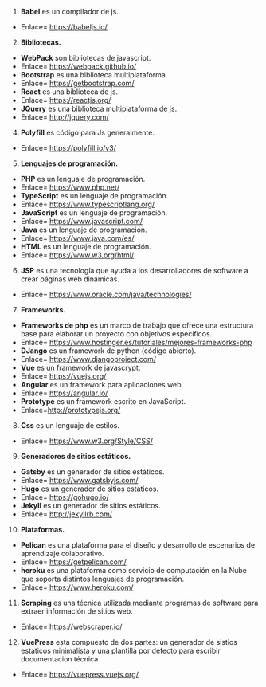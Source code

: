1. **Babel** es un compilador de js.
- Enlace= https://babeljs.io/

2. **Bibliotecas.**
- **WebPack** son bibliotecas de javascript.
- Enlace= https://webpack.github.io/
- **Bootstrap** es una biblioteca multiplataforma.
- Enlace= https://getbootstrap.com/
- **React** es una biblioteca de js.
- Enlace= https://reactjs.org/
- **JQuery** es una biblioteca multiplataforma de js.
- Enlace= http://jquery.com/

4. **Polyfill** es código para Js generalmente.
- Enlace= https://polyfill.io/v3/
5. **Lenguajes de programación.**
- **PHP** es un lenguaje de programación.
- Enlace= https://www.php.net/
- **TypeScript** es un lenguaje de programación.
- Enlace= https://www.typescriptlang.org/
- **JavaScript** es un lenguaje de programación.
- Enlace= https://www.javascript.com/
- **Java** es un lenguaje de programación.
- Enlace= https://www.java.com/es/
- **HTML** es un lenguaje de programación.
- Enlace= https://www.w3.org/html/

6. **JSP** es una tecnología que ayuda a los desarrolladores de software a crear páginas web dinámicas.
- Enlace= https://www.oracle.com/java/technologies/

7. **Frameworks.** 
- **Frameworks de php** es un marco de trabajo que ofrece una estructura base para elaborar un proyecto con objetivos específicos.
- Enlace= https://www.hostinger.es/tutoriales/mejores-frameworks-php
- **DJango** es un framework de python (código abierto).
- Enlace= https://www.djangoproject.com/
- **Vue** es un framework de javascrypt.
- Enlace= https://vuejs.org/
- **Angular** es un framework para aplicaciones web.
- Enlace= https://angular.io/
- **Prototype** es un framework escrito en JavaScript.
- Enlace=http://prototypejs.org/

8. **Css** es un lenguaje de estilos. 
- Enlace= https://www.w3.org/Style/CSS/

9. **Generadores de sitios estáticos.**
- **Gatsby** es un generador de sitios estáticos.
- Enlace= https://www.gatsbyjs.com/
- **Hugo** es un generador de sitios estáticos.
- Enlace= https://gohugo.io/
- **Jekyll** es un generador de sitios estáticos.
- Enlace= http://jekyllrb.com/

10. **Plataformas.**
- **Pelican** es una plataforma para el diseño y desarrollo de escenarios de aprendizaje colaborativo.
- Enlace= https://getpelican.com/
- **heroku** es una plataforma como servicio de computación en la Nube que soporta distintos lenguajes de programación.
- Enlace= https://www.heroku.com/
11. **Scraping** es una técnica utilizada mediante programas de software para extraer información de sitios web.
- Enlace= https://webscraper.io/
12. **VuePress** esta compuesto de dos partes: un generador de sistios estaticos minimalista y una plantilla por defecto para escribir documentacion técnica
- Enlace= https://vuepress.vuejs.org/
